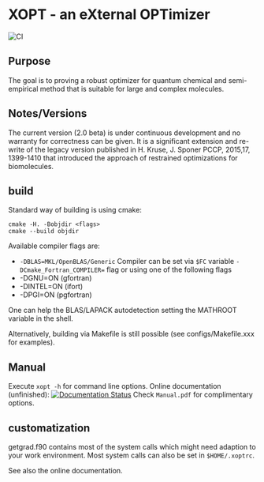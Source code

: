 
# XOPT - an eXternal OPTimizer
![CI](https://github.com/hokru/xopt/workflows/CI/badge.svg)

## Purpose
The goal is to proving a robust optimizer for quantum chemical and semi-empirical method
that is suitable for large and complex molecules.

## Notes/Versions
The current version (2.0 beta) is under continuous development and no warranty for correctness can be given. It is a significant extension and re-write of the legacy version published in H. Kruse, J. Sponer PCCP, 2015,17, 1399-1410 that introduced the approach of restrained optimizations for biomolecules.

## build
Standard way of building is using cmake:
```
cmake -H. -Bobjdir <flags>
cmake --build objdir
```

Available compiler flags are:
* `-DBLAS=MKL/OpenBLAS/Generic`
 Compiler can be set via `$FC` variable `-DCmake_Fortran_COMPILER=` flag or using one of the following flags
* -DGNU=ON (gfortran)
* -DINTEL=ON (ifort)
* -DPGI=ON (pgfortran)

One can help the BLAS/LAPACK autodetection setting the MATHROOT variable in the shell.

Alternatively, building via Makefile is still possible (see configs/Makefile.xxx for examples).

## Manual
Execute `xopt -h` for command line options.
Online documentation (unfinished): [![Documentation Status](https://readthedocs.org/projects/xopt/badge/?version=latest)](http://xopt.readthedocs.io/en/latest/?badge=latest)
Check `Manual.pdf` for complimentary options.


## customatization
getgrad.f90 contains most of the system calls which might need adaption to your work environment.
Most system calls can also be set in `$HOME/.xoptrc`. 

See also the online documentation.
